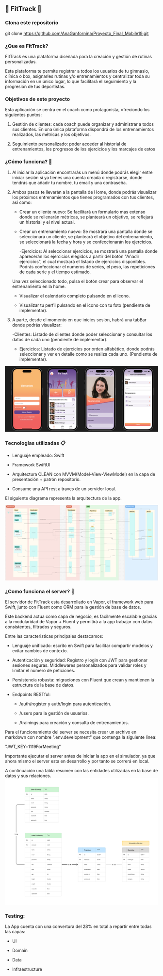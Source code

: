 ## :bicyclist: FitTrack :runner:

### Clona este repositorio
git clone https://github.com/AnaGanfornina/Proyecto_Final_Mobile19.git



### ¿Que es FitTrack?

FitTrack es una plataforma diseñada para la creación y gestión de rutinas personalizadas.

Esta plataforma te permite registrar a todos los usuarios de tu gimnasio, clínica o box, asignarles rutinas y/o entrenamientos y centralizar toda su información en un único lugar, lo que facilitará el seguimiento y la progresión de tus deportistas.

### Objetivos de este proyecto 

Esta aplicación se centra en el coach como protagonista, ofreciondo los siguientes puntos:

1. Gestión de clientes: cada coach puede organizar y administrar a todos sus clientes. En una única plataforma dispondrá de los entrenamientos realizados, las métricas y los objetivos.

2. Seguimiento personalizado: poder acceder al historial de entrenamientos, los progresos de los ejercicios y los marcajes de estos 

### ¿Cómo funciona? :iphone:

1. Al iniciar la aplicación encontrarás un menú donde podrás elegir entre iniciar sesión si ya tienes una cuenta creada o registrarse, donde tendrás que añadir tu nombre, tu email y una contraseña.

2. Ambos pasos te llevarán a la pantalla de Home, donde podrás visualizar los próximos entrenamientos que tienes programados con tus clientes, así como:

	- Crear un cliente nuevo: Se facilitará un formulario mas extenso donde se rellenarán métricas, se planteará un objetivo, se reflejará un historial y el nivel actual. 

	- Crear un entrenamiento nuevo: Se mostrará una pantalla donde se seleccionará un cliente, se planteará el objetivo del entrenamiento, se seleccionará la fecha y hora y se confeccionarán los ejercicios.

		-Ejercicios: Al seleccionar ejercicios, se mostrará una pantalla donde aparecerán los ejercicios elegidos a partir del botón "Añadir ejercicios", el cual mostrará el listado de ejercicios disponibles. 
		Podrás confeccionar el numeros de series, el peso, las repeticiones de cada serie y el tiempo estimado. 

	Una vez seleccionado todo, pulsa el botón crear para observar el entrenamiento en la home. 
  
	- Visualizar el calendario completo pulsando en el icono.

	- Visualizar tu perfil pulsando en el icono con tu foto (pendiente de implementar).

3. A parte, desde el momento en que inicies sesión, habrá una tabBar donde podrás visualizar:
	
	-Clientes: Listado de clientes donde poder seleccionar y consultar los datos de cada uno (pendiente de implementar).

	- Ejercicios: Listado de ejercicios por orden alfabético, donde podrás seleccionar y ver en detalle como se realiza cada uno. (Pendiente de implementar).
 
 ![Pantallas de muestra](/imagenes/pantallas.png)
 

### Tecnologías utilizadas :clipboard:

- Lenguaje empleado: Swift 

- Framework SwiftUI 

- Arquitectura CLEAN con MVVM(Model-View-ViewModel) en la capa de presentación + patrón repositorio.

- Consume una API rest a traves de un servidor local.


El siguiente diagrama representa la arquitectura de la app.

![diagrama arquitectura](/imagenes/diagram.png)

### ¿Como funciona el server? :dash:
El servidor de FitTrack esta desarrollado en Vapor, el framework web para Swift, junto con Fluent como ORM para la gestión de base de datos.

Este backend actua como capa de negocio, es facilmente escalable gracias a la modularidad de Vapor + Fluent y permitirá a la app trabajar con datos consistentes, filtrados y seguros. 

Entre las caracteristicas principales destacamos:

- Lenguaje unificado: escrito en Swift para facilitar compartir modelos y evitar cambios de contexto.

- Autenticación y seguridad: Registro y login con JWT para gestionar sesiones seguras. Middlewares personalizados para validar roles y limitar el numero de peticiones.

- Persistencia robusta: migraciones con Fluent que crean y mantienen la estructura de la base de datos.

- Endpoints RESTful:

    - /auth/register y auth/login para autenticación. 
    
    - /users para la gestión de usuarios.
    
    - /trainings para creación y consulta de entrenamientos.

Para el funcionamiento del server se necesita crear un archivo en markdown con nombre ".env.development" que contenga la siguiente linea:

"JWT_KEY=1119ForMeeting"

Importante ejecutar el server antes de iniciar la app en el simulador, ya que ahora mismo el server esta en desarrollo y por tanto se correrá en local. 


A continuación una tabla resumen con las entidades utilizadas en la base de datos y sus relaciones. 
![UML database](/imagenes/data-base.png)

### Testing:
La App cuenta con una convertura del 28% en total a repartir entre todas las capas:

- UI

- Domain

- Data

- Infraestructure 
